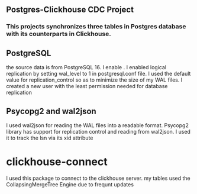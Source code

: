 ## Postgres-Clickhouse CDC Project

### This projects synchronizes three tables in Postgres database with its counterparts in Clickhouse.

## PostgreSQL
the source data is from PostgreSQL 16. I enable . I enabled logical replication by setting wal_level to 1 in postgresql.conf file.
I used the default value for replication_control so as to minimize the size of my WAL files.
I created a new user with the least permission needed for database replication

## Psycopg2 and wal2json
I used wal2json for reading the WAL files into a readable format.
Psycopg2 library has support for replication control and reading from wal2json.
I used it to track the lsn via its xid attribute

# clickhouse-connect
I used this package to connect to the clickhouse server.
my tables used the CollapsingMergeTree Engine due to frequnt updates


